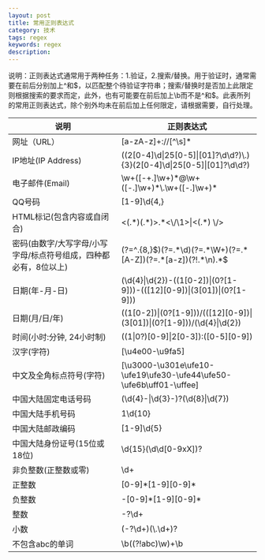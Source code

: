 ```yaml
---
layout: post
title: 常用正则表达式
category: 技术
tags: regex
keywords: regex
description:
---
```


说明：正则表达式通常用于两种任务：1.验证，2.搜索/替换。用于验证时，通常需要在前后分别加上^和$，以匹配整个待验证字符串；搜索/替换时是否加上此限定则根据搜索的要求而定，此外，也有可能要在前后加上\b而不是^和$。此表所列的常用正则表达式，除个别外均未在前后加上任何限定，请根据需要，自行处理。

<table class="table_border">
    <thead>
        <tr>
            <th>说明</th>
            <th>正则表达式</th>
        </tr>
    </thead>
    <tbody>
        <tr>
            <td>网址（URL）</td>
            <td><span class="regex">[a-zA-z]+://[^\s]*</span></td>
        </tr>
        <tr>
            <td>IP地址(IP Address)</td>
            <td><span class="regex">((2[0-4]\d|25[0-5]|[01]?\d\d?)\.){3}(2[0-4]\d|25[0-5]|[01]?\d\d?)</span></td>
        </tr>
        <tr>
            <td>电子邮件(Email)</td>
            <td><span class="regex">\w+([-+.]\w+)*@\w+([-.]\w+)*\.\w+([-.]\w+)*</span></td>
        </tr>
        <tr>
            <td>QQ号码</td>
            <td><span class="regex">[1-9]\d{4,}</span></td>
        </tr>
        <tr>
            <td>HTML标记(包含内容或自闭合)</td>
            <td><span class="regex">&lt;(.*)(.*)&gt;.*&lt;\/\1&gt;|&lt;(.*) \/&gt;</span></td>
        </tr>
        <tr>
            <td>密码(由数字/大写字母/小写字母/标点符号组成，四种都必有，8位以上)</td>
            <td><span class="regex">(?=^.{8,}$)(?=.*\d)(?=.*\W+)(?=.*[A-Z])(?=.*[a-z])(?!.*\n).*$</span></td>
        </tr>
        <tr>
            <td>日期(年-月-日)</td>
            <td><span class="regex">(\d{4}|\d{2})-((1[0-2])|(0?[1-9]))-(([12][0-9])|(3[01])|(0?[1-9]))</span></td>
        </tr>
        <tr>
            <td>日期(月/日/年)</td>
            <td><span class="regex">((1[0-2])|(0?[1-9]))/(([12][0-9])|(3[01])|(0?[1-9]))/(\d{4}|\d{2})</span></td>
        </tr>
        <tr>
            <td>时间(小时:分钟, 24小时制)</td>
            <td><span class="regex">((1|0?)[0-9]|2[0-3]):([0-5][0-9])</span></td>
        </tr>
        <tr>
            <td>汉字(字符)</td>
            <td><span class="regex">[\u4e00-\u9fa5]</span></td>
        </tr>
        <tr>
            <td>中文及全角标点符号(字符)</td>
            <td><span class="regex">[\u3000-\u301e\ufe10-\ufe19\ufe30-\ufe44\ufe50-\ufe6b\uff01-\uffee]</span></td>
        </tr>
        <tr>
            <td>中国大陆固定电话号码</td>
            <td><span class="regex">(\d{4}-|\d{3}-)?(\d{8}|\d{7})</span></td>
        </tr>
        <tr>
            <td>中国大陆手机号码</td>
            <td><span class="regex">1\d{10}</span></td>
        </tr>
        <tr>
            <td>中国大陆邮政编码</td>
            <td><span class="regex">[1-9]\d{5}</span></td>
        </tr>
        <tr>
            <td>中国大陆身份证号(15位或18位)</td>
            <td><span class="regex">\d{15}(\d\d[0-9xX])?</span></td>
        </tr>
        <tr>
            <td>非负整数(正整数或零)</td>
            <td><span class="regex">\d+</span></td>
        </tr>
        <tr>
            <td>正整数</td>
            <td><span class="regex">[0-9]*[1-9][0-9]*</span></td>
        </tr>
        <tr>
            <td>负整数</td>
            <td><span class="regex">-[0-9]*[1-9][0-9]*</span></td>
        </tr>
        <tr>
            <td>整数</td>
            <td><span class="regex">-?\d+</span></td>
        </tr>
        <tr>
            <td>小数</td>
            <td><span class="regex">(-?\d+)(\.\d+)?</span></td>
        </tr>
        <tr>
            <td>不包含abc的单词</td>
            <td><span class="regex">\b((?!abc)\w)+\b</span></td>
        </tr>
    </tbody>
</table>